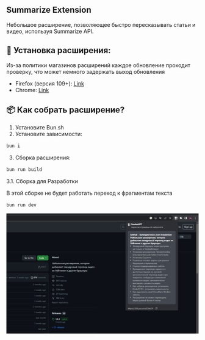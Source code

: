 ## Summarize Extension

Небольшое расширение, позволяющее быстро пересказывать статьи и видео, используя Summarize API.

## 📖 Установка расширения:

Из-за политики магазинов расширений каждое обновление проходит проверку, что может немного задержать выход обновления

- Firefox (версия 109+): [Link](https://addons.mozilla.org/ru/firefox/addon/foswly-summarize-articles/)
- Chrome: [Link](https://chrome.google.com/webstore/detail/foswly-summarize-articles/jdjofbmbggmmbfeidflhmhiidfddclbk)

## 📦 Как собрать расширение?

1. Установите Bun.sh
2. Установите зависимости:

```bash
bun i
```

3. Сборка расширения:

```bash
bun run build
```

3.1. Сборка для Разработки

В этой сборке не будет работать переход к фрагментам текста

```bash
bun run dev
```

![example btn](https://github.com/FOSWLY/summarize/blob/main/gh/screenshot.png 'example')
